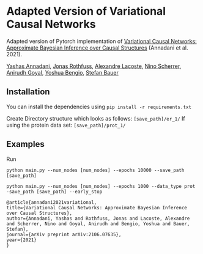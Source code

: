 # Adapted Version of Variational Causal Networks
 Adapted version of Pytorch implementation of [Variational Causal Networks: Approximate Bayesian Inference over Causal Structures](https://arxiv.org/abs/2106.07635) (Annadani et al. 2021).
 
[Yashas Annadani](https://yashasannadani.com), [Jonas Rothfuss](https://las.inf.ethz.ch/people/jonas-rothfuss), [Alexandre Lacoste](https://ca.linkedin.com/in/alexandre-lacoste-4032465), [Nino Scherrer](https://ch.linkedin.com/in/ninoscherrer), [Anirudh Goyal](https://anirudh9119.github.io/), [Yoshua Bengio](https://mila.quebec/en/yoshua-bengio/), [Stefan Bauer](https://www.is.mpg.de/~sbauer)
 

## Installation
You can install the dependencies using 
`pip install -r requirements.txt
`

Create Directory structure which looks as follows: `[save_path]/er_1/`
If using the protein data set: `[save_path]/prot_1/`

## Examples

Run

`python main.py --num_nodes [num_nodes] --epochs 10000 --save_path [save_path]`

`python main.py --num_nodes [num_nodes] --epochs 1000 --data_type prot -save_path [save_path] --early_stop`

	@article{annadani2021variational,
	title={Variational Causal Networks: Approximate Bayesian Inference over Causal Structures},
	author={Annadani, Yashas and Rothfuss, Jonas and Lacoste, Alexandre and Scherrer, Nino and Goyal, Anirudh and Bengio, Yoshua and Bauer, Stefan},
	journal={arXiv preprint arXiv:2106.07635},
	year={2021}
	}
